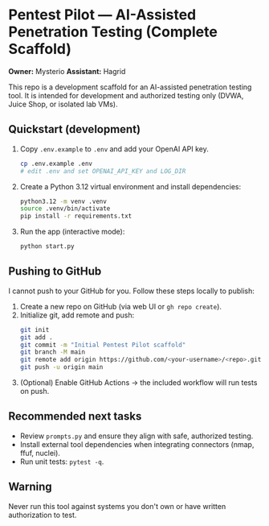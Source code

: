 # Pentest Pilot — AI-Assisted Penetration Testing (Complete Scaffold)

**Owner:** Mysterio
**Assistant:** Hagrid

This repo is a development scaffold for an AI-assisted penetration testing tool.
It is intended for development and authorized testing only (DVWA, Juice Shop, or isolated lab VMs).

## Quickstart (development)

1. Copy `.env.example` to `.env` and add your OpenAI API key.
   ```bash
   cp .env.example .env
   # edit .env and set OPENAI_API_KEY and LOG_DIR
   ```
2. Create a Python 3.12 virtual environment and install dependencies:
   ```bash
   python3.12 -m venv .venv
   source .venv/bin/activate
   pip install -r requirements.txt
   ```
3. Run the app (interactive mode):
   ```bash
   python start.py
   ```

## Pushing to GitHub
I cannot push to your GitHub for you. Follow these steps locally to publish:

1. Create a new repo on GitHub (via web UI or `gh repo create`).
2. Initialize git, add remote and push:
   ```bash
   git init
   git add .
   git commit -m "Initial Pentest Pilot scaffold"
   git branch -M main
   git remote add origin https://github.com/<your-username>/<repo>.git
   git push -u origin main
   ```
3. (Optional) Enable GitHub Actions -> the included workflow will run tests on push.

## Recommended next tasks
- Review `prompts.py` and ensure they align with safe, authorized testing.
- Install external tool dependencies when integrating connectors (nmap, ffuf, nuclei).
- Run unit tests: `pytest -q`.

## Warning
Never run this tool against systems you don't own or have written authorization to test.

